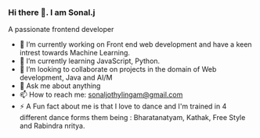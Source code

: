 ### Hi there 👋. I am Sonal.j

A passionate frontend developer

- 🔭 I’m currently working on Front end web development and have a keen intrest towards Machine Learning.
- 🌱 I’m currently learning JavaScript, Python.
- 👯 I’m looking to collaborate on projects in the domain of Web development, Java and AI/M
- 💬 Ask me about anything 
- 📫 How to reach me: sonaljothylingam@gmail.com
- ⚡ A Fun fact about me is that I love to dance and I'm trained in 4 different dance forms them being : Bharatanatyam, Kathak, Free Style and Rabindra nritya. 

